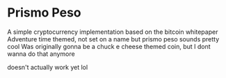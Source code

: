 
# Prismo Peso
A simple cryptocurrency implementation based on the bitcoin whitepaper
Adventure time themed, not set on a name but prismo peso sounds pretty cool
Was originally gonna be a chuck e cheese themed coin, but I dont wanna do that anymore

doesn't actually work yet lol
